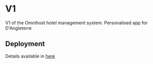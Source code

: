 # V1

V1 of the Omnihost hotel management system. Personalised app for D'Angleterre

## Deployment

Details available in [here](.deploy/README.md)

